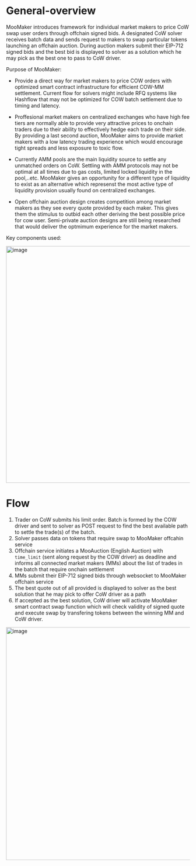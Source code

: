 # General-overview

MooMaker introduces framework for individual market makers to price CoW swap user orders through offchain signed bids. A designated CoW solver receives batch data and sends request to makers to swap particular tokens launching an offchain auction. During auction makers submit their EIP-712 signed bids and the best bid is displayed to solver as a solution which he may pick as the best one to pass to CoW driver.   

Purpose of MooMaker:
- Provide a direct way for market makers to price COW orders with optimized smart contract infrastructure for efficient COW-MM settlement. Current flow for solvers might include RFQ systems like Hashflow that may not be optimized for COW batch settlement due to timing and latency.  

- Proffesional market makers on centralized exchanges who have high fee tiers are normally able to provide very attractive prices to onchain traders due to their ability to effectively hedge each trade on their side. By providing a last second auction, MooMaker aims to provide market makers with a low latency trading experience which would encourage tight spreads and less exposure to toxic flow. 

- Currently AMM pools are the main liquidity source to settle any unmatched orders on CoW. Settling with AMM protocols may not be optimal at all times due to gas costs, limited locked liquidity in the pool,..etc. MooMaker gives an opportunity for a different type of liquidity to exist as an alternative which represenst the most active type of liquidity provision usually found on centralized exchanges. 

- Open offchain auction design creates competition among market makers as they see every quote provided by each maker. This gives them the stimulus to outbid each other deriving the best possible price for cow user. Semi-private auction designs are still being researched that would deliver the optmimum experience for the market makers. 

Key components used: 

<img width="648" alt="image" src="https://github.com/MooMaker/General-overview/assets/105652074/3af55074-88a7-42f5-955c-cd588b76dfdd">


# Flow

1) Trader on CoW submits his limit order. Batch is formed by the COW driver and sent to  solver as POST request to find the best available path to settle the trade(s) of the batch.
2) Solver passes data on tokens that require swap to MooMaker offcahin service
3) Offchain service initiates a MooAuction (English Auction) with `time_limit` (sent along request by the COW driver) as deadline and informs all connected market makers (MMs) about the list of trades in the batch that require onchain settlement
4) MMs submit their EIP-712 signed bids through websocket to MooMaker offchain service
5) The best quote out of all provided is displayed to solver as the best solution that he may pick to offer CoW driver as a path
6) If accepted as the best solution, CoW driver will activate MooMaker smart contract swap function which will check validity of signed quote and execute swap by transfering tokens between the winning MM and CoW driver.

<img width="637" alt="image" src="https://github.com/MooMaker/General-overview/assets/105652074/3d811e3a-f3c3-4d3d-a978-6cf9c316cb16">


